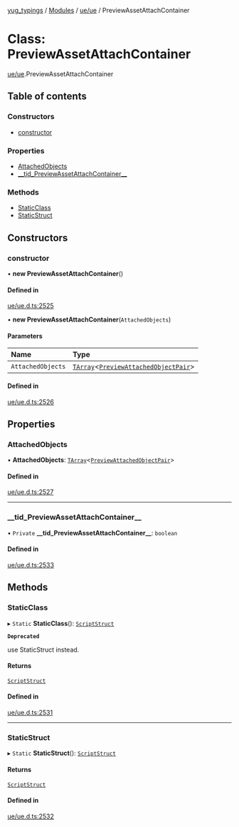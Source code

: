 [yug_typings](../README.md) / [Modules](../modules.md) / [ue/ue](../modules/ue_ue.md) / PreviewAssetAttachContainer

# Class: PreviewAssetAttachContainer

[ue/ue](../modules/ue_ue.md).PreviewAssetAttachContainer

## Table of contents

### Constructors

- [constructor](ue_ue.PreviewAssetAttachContainer.md#constructor)

### Properties

- [AttachedObjects](ue_ue.PreviewAssetAttachContainer.md#attachedobjects)
- [\_\_tid\_PreviewAssetAttachContainer\_\_](ue_ue.PreviewAssetAttachContainer.md#__tid_previewassetattachcontainer__)

### Methods

- [StaticClass](ue_ue.PreviewAssetAttachContainer.md#staticclass)
- [StaticStruct](ue_ue.PreviewAssetAttachContainer.md#staticstruct)

## Constructors

### constructor

• **new PreviewAssetAttachContainer**()

#### Defined in

[ue/ue.d.ts:2525](https://github.com/YugMetaverse/yug_typings/blob/b7d9b19/ue/ue.d.ts#L2525)

• **new PreviewAssetAttachContainer**(`AttachedObjects`)

#### Parameters

| Name | Type |
| :------ | :------ |
| `AttachedObjects` | [`TArray`](../interfaces/ue_puerts.TArray.md)<[`PreviewAttachedObjectPair`](ue_ue.PreviewAttachedObjectPair.md)\> |

#### Defined in

[ue/ue.d.ts:2526](https://github.com/YugMetaverse/yug_typings/blob/b7d9b19/ue/ue.d.ts#L2526)

## Properties

### AttachedObjects

• **AttachedObjects**: [`TArray`](../interfaces/ue_puerts.TArray.md)<[`PreviewAttachedObjectPair`](ue_ue.PreviewAttachedObjectPair.md)\>

#### Defined in

[ue/ue.d.ts:2527](https://github.com/YugMetaverse/yug_typings/blob/b7d9b19/ue/ue.d.ts#L2527)

___

### \_\_tid\_PreviewAssetAttachContainer\_\_

• `Private` **\_\_tid\_PreviewAssetAttachContainer\_\_**: `boolean`

#### Defined in

[ue/ue.d.ts:2533](https://github.com/YugMetaverse/yug_typings/blob/b7d9b19/ue/ue.d.ts#L2533)

## Methods

### StaticClass

▸ `Static` **StaticClass**(): [`ScriptStruct`](ue_ue.ScriptStruct.md)

**`Deprecated`**

use StaticStruct instead.

#### Returns

[`ScriptStruct`](ue_ue.ScriptStruct.md)

#### Defined in

[ue/ue.d.ts:2531](https://github.com/YugMetaverse/yug_typings/blob/b7d9b19/ue/ue.d.ts#L2531)

___

### StaticStruct

▸ `Static` **StaticStruct**(): [`ScriptStruct`](ue_ue.ScriptStruct.md)

#### Returns

[`ScriptStruct`](ue_ue.ScriptStruct.md)

#### Defined in

[ue/ue.d.ts:2532](https://github.com/YugMetaverse/yug_typings/blob/b7d9b19/ue/ue.d.ts#L2532)

